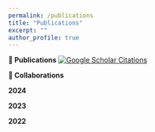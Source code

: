 ```yaml
---
permalink: /publications
title: "Publications"
excerpt: ""
author_profile: true
---
```


**📝 Publications** <a href='https://scholar.google.com/citations?user=YXUc9QMAAAAJ'><img src="https://img.shields.io/badge/Citations-0-brightgreen" alt="Google Scholar Citations"></a>


**📖 Collaborations**

**2024**


**2023**


**2022**
